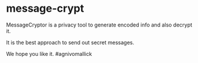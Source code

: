 # message-crypt

MessageCryptor is a privacy tool to generate encoded info and also decrypt it.

It is the best approach to send out secret messages.

We hope you like it. #agnivomallick